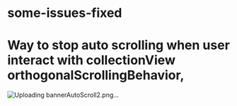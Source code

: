# some-issues-fixed
# Way to stop auto scrolling when user interact with collectionView orthogonalScrollingBehavior,
![Uploading bannerAutoScroll2.png…]()
